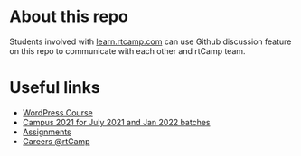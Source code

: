 # About this repo

Students involved with [learn.rtcamp.com](https://learn.rtcamp.com/) can use Github discussion feature on this repo to communicate with each other and rtCamp team.

# Useful links

* [WordPress Course](https://learn.rtcamp.com/)
* [Campus 2021 for July 2021 and Jan 2022 batches](https://learn.rtcamp.com/campus/)
* [Assignments](https://rtcamp.com/assignments/)
* [Careers @rtCamp](https://rtcamp.com/careers/)
